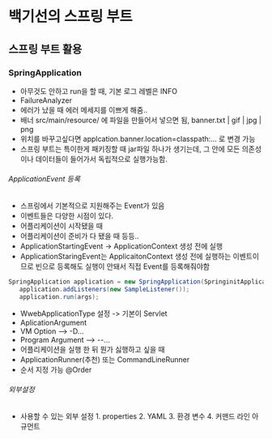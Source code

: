 # 백기선의 스프링 부트

## 스프링 부트 활용
### SpringApplication
 - 아무것도 안하고 run을 할 때, 기본 로그 레벨은 INFO
 -  FailureAnalyzer
  - 에러가 났을 때 에러 메세지를 이쁘게 해줌..
 - 배너 src/main/resource/ 에 파일을 만들어서 넣으면 됨, banner.txt | gif | jpg | png
 - 위치를 바꾸고싶다면 applcation.banner.location=classpath:... 로 변경 가능
 - 스프링 부트는 특이한게 패키징할 때 jar파일 하나가 생기는데, 그 안에 모든 의존성이나 데이터들이 들어가서 독립적으로 실행가능함.
###### ApplicationEvent 등록
 - 스프링에서 기본적으로 지원해주는 Event가 있음
 - 이벤트들은 다양한 시점이 있다.
  - 어플리케이션이 시작됐을 때
  - 어플리케이션이 준비가 다 됐을 때 등등..
 - ApplicationStartingEvent -> ApplicationContext 생성 전에 실행
 - ApplicationStaringEvent는 ApplicaitonContext 생성 전에 실행하는 이벤트이므로 빈으로 등록해도 실행이 안돼서 직접 Event를 등록해줘야함
 ```java
 SpringApplication application = new SpringApplication(SpringinitApplication.class);
	application.addListeners(new SampleListener());
	application.run(args);
 ```  
 - WwebApplicationType 설정 -> 기본이 Servlet
 - AplicationArgument
  - VM Option --> -D...
  - Program Argument --> --...
 - 어플리케이션을 실행 한 뒤 뭔가 싫행하고 싶을 때
  - ApplicationRunner(추천) 또는 CommandLineRunner
  - 순서 지정 가능 @Order
  ###### 외부설정
   - 사용할 수 있는 외부 설정
    1. properties
    2. YAML
    3. 환경 변수
    4. 커맨드 라인 아규먼트
